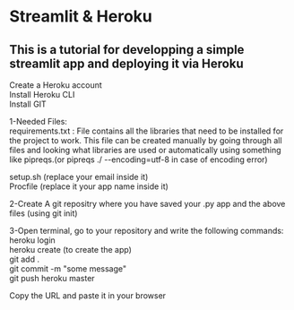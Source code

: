 # Streamlit & Heroku

## This is a tutorial for developping a simple streamlit app and deploying it via Heroku

Create a Heroku account\
Install Heroku CLI\
Install GIT

1-Needed Files:\
requirements.txt : 
File contains all the libraries that need to be installed for the project to work. This file can be created manually by going through all files and looking what libraries are used or automatically using something like pipreqs.(or pipreqs ./ --encoding=utf-8 in case of encoding error)

setup.sh (replace your email inside it)\
Procfile (replace it your app name inside it)

2-Create A git repositry where you have saved your .py app and the above files (using git init) 

3-Open terminal, go to your repository and write the following commands:\
  heroku login\
  heroku create (to create the app)\
  git add .\
  git commit -m "some message"\
  git push heroku master
    
Copy the URL and paste it in your browser
  
